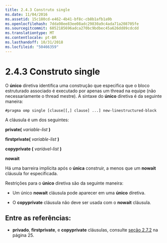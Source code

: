 ```yaml
---
title: 2.4.3 Construto single
ms.date: 11/04/2016
ms.assetid: 15c180cd-e462-4b41-bf8c-cb8b1afb1a9b
ms.openlocfilehash: 7dda98ee83ee08adc29830a9c4ada71a208705fe
ms.sourcegitcommit: 6052185696adca270bc9bdbec45a626dd89cdcdd
ms.translationtype: MT
ms.contentlocale: pt-BR
ms.lasthandoff: 10/31/2018
ms.locfileid: "50466359"
---
```

# <a name="243-single-construct"></a>2.4.3 Construto single

O **único** diretiva identifica uma construção que especifica que o bloco estruturado associado é executado por apenas um thread na equipe (não necessariamente o thread mestre). A sintaxe do **único** diretiva é da seguinte maneira:

```
#pragma omp single [clause[[,] clause] ...] new-linestructured-block
```

A cláusula é um dos seguintes:

**private(** *variable-list* **)**

**firstprivate(** *variable-list* **)**

**copyprivate (** *variável-list* **)**

**nowait**

Há uma barreira implícita após o **única** construir, a menos que um **nowait** cláusula for especificada.

Restrições para o **único** diretiva são da seguinte maneira:

- Um único **nowait** cláusula pode aparecer em uma **único** diretiva.

- O **copyprivate** cláusula não deve ser usada com o **nowait** cláusula.

## <a name="cross-references"></a>Entre as referências:

- **privado**, **firstprivate**, e **copyprivate** cláusulas, consulte [seção 2.7.2](../../parallel/openmp/2-7-2-data-sharing-attribute-clauses.md) na página 25.